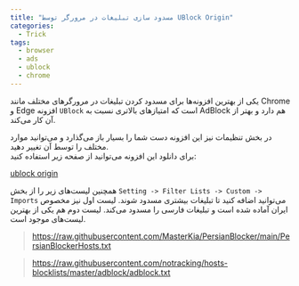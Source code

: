```yaml
---
title: "مسدود سازی تبلیغات در مرورگر توسط UBlock Origin"
categories:
  - Trick
tags:
  - browser
  - ads
  - ublock
  - chrome
---
```


یکی از بهترین افزونه‌ها برای مسدود کردن تبلیغات در مرورگرهای مختلف مانند Chrome و Edge افزونه `UBlock` است که امتیازهای بالاتری نسبت به AdBlock هم دارد و بهتر از آن کار می‌کند.  

در بخش تنظیمات نیز این افزونه دست شما را بسیار باز می‌گذارد و می‌توانید موارد مختلف را توسط آن تغییر دهید.  
برای دانلود این افزونه می‌توانید از صفحه زیر استفاده کنید:  

[ublock origin](https://github.com/gorhill/uBlock)  

همچنین لیست‌های زیر را از بخش `Setting -> Filter Lists -> Custom -> Imports` می‌توانید اضافه کنید تا تبلیغات بیشتری مسدود شوند. لیست اول نیز مخصوص ایران آماده شده است و تبلیغات فارسی را مسدود می‌کند. لیست دوم هم یکی از بهترین لیست‌های موجود است.  

> https://raw.githubusercontent.com/MasterKia/PersianBlocker/main/PersianBlockerHosts.txt

> https://raw.githubusercontent.com/notracking/hosts-blocklists/master/adblock/adblock.txt